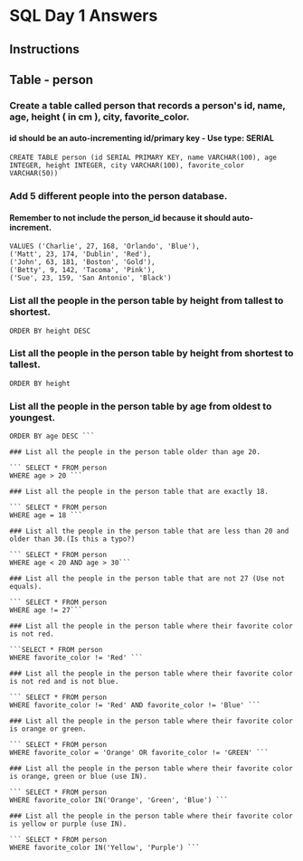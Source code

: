 # SQL Day 1 Answers

## Instructions

## Table - person

### Create a table called person that records a person's id, name, age, height ( in cm ), city, favorite_color.

#### id should be an auto-incrementing id/primary key - Use type: SERIAL

`CREATE TABLE person (id SERIAL PRIMARY KEY, name VARCHAR(100), age INTEGER, height INTEGER, city VARCHAR(100), favorite_color VARCHAR(50))`

### Add 5 different people into the person database.

#### Remember to not include the person_id because it should auto-increment.

```INSERT INTO person (name, age, height, city, favorite_color)
VALUES ('Charlie', 27, 168, 'Orlando', 'Blue'),
('Matt', 23, 174, 'Dublin', 'Red'),
('John', 63, 181, 'Boston', 'Gold'),
('Betty', 9, 142, 'Tacoma', 'Pink'),
('Sue', 23, 159, 'San Antonio', 'Black')
```

### List all the people in the person table by height from tallest to shortest.

```SELECT * FROM person
ORDER BY height DESC
```

### List all the people in the person table by height from shortest to tallest.

```SELECT * FROM person
ORDER BY height
```

### List all the people in the person table by age from oldest to youngest.

````SELECT * FROM person
ORDER BY age DESC ```

### List all the people in the person table older than age 20.

``` SELECT * FROM person
WHERE age > 20 ```

### List all the people in the person table that are exactly 18.

``` SELECT * FROM person
WHERE age = 18 ```

### List all the people in the person table that are less than 20 and older than 30.(Is this a typo?)

``` SELECT * FROM person
WHERE age < 20 AND age > 30```

### List all the people in the person table that are not 27 (Use not equals).

``` SELECT * FROM person
WHERE age != 27```

### List all the people in the person table where their favorite color is not red.

```SELECT * FROM person
WHERE favorite_color != 'Red' ```

### List all the people in the person table where their favorite color is not red and is not blue.

``` SELECT * FROM person
WHERE favorite_color != 'Red' AND favorite_color != 'Blue' ```

### List all the people in the person table where their favorite color is orange or green.

``` SELECT * FROM person
WHERE favorite_color = 'Orange' OR favorite_color != 'GREEN' ```

### List all the people in the person table where their favorite color is orange, green or blue (use IN).

``` SELECT * FROM person
WHERE favorite_color IN('Orange', 'Green', 'Blue') ```

### List all the people in the person table where their favorite color is yellow or purple (use IN).

``` SELECT * FROM person
WHERE favorite_color IN('Yellow', 'Purple') ```
````
